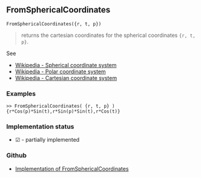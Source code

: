 ## FromSphericalCoordinates

```
FromSphericalCoordinates({r, t, p})
```
 
> returns the cartesian coordinates for the spherical coordinates `{r, t, p}`.

See
* [Wikipedia - Spherical coordinate system](https://en.wikipedia.org/wiki/Spherical_coordinate_system)
* [Wikipedia - Polar coordinate system](https://en.wikipedia.org/wiki/Polar_coordinate_system)
* [Wikipedia - Cartesian coordinate system](https://en.wikipedia.org/wiki/Cartesian_coordinate_system)

### Examples

```
>> FromSphericalCoordinates( {r, t, p} )
{r*Cos(p)*Sin(t),r*Sin(p)*Sin(t),r*Cos(t)}
```






### Implementation status

* &#x2611; - partially implemented

### Github

* [Implementation of FromSphericalCoordinates](https://github.com/axkr/symja_android_library/blob/master/symja_android_library/matheclipse-core/src/main/java/org/matheclipse/core/builtin/LinearAlgebra.java#L2745) 
